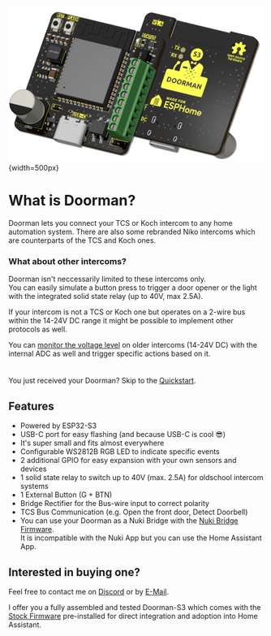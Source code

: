 ![PCB front and back](./images/title_dark.png){width=500px}

# What is Doorman?

Doorman lets you connect your TCS or Koch intercom to any home automation system.
There are also some rebranded Niko intercoms which are counterparts of the TCS and Koch ones.

### What about other intercoms?
Doorman isn't neccessarily limited to these intercoms only.\
You can easily simulate a button press to trigger a door opener or the light with the integrated solid state relay (up to 40V, max 2.5A).

If your intercom is not a TCS or Koch one but operates on a 2-wire bus within the 14-24V DC range it might be possible to implement other protocols as well.

You can [monitor the voltage level](firmware/stock-firmware#advanced-examples) on older intercoms (14-24V DC) with the internal ADC as well and trigger specific actions based on it.

<div class="tip custom-block" style="padding-top: 8px">

You just received your Doorman? Skip to the [Quickstart](getting-started).

</div>

## Features

- Powered by ESP32-S3
- USB-C port for easy flashing (and because USB-C is cool 😎)
- It's super small and fits almost everywhere
- Configurable WS2812B RGB LED to indicate specific events
- 2 additional GPIO for easy expansion with your own sensors and devices
- 1 solid state relay to switch up to 40V (max. 2.5A) for oldschool intercom systems
- 1 External Button (G + BTN)
- Bridge Rectifier for the Bus-wire input to correct polarity
- TCS Bus Communication (e.g. Open the front door, Detect Doorbell)
- You can use your Doorman as a Nuki Bridge with the [Nuki Bridge Firmware](firmware/nuki-bridge-firmware).\
  It is incompatible with the Nuki App but you can use the Home Assistant App.

## Interested in buying one?

Feel free to contact me on [Discord](https://discord.gg/t2d34dvmBf) or by [E-Mail](mailto:flo@azon.ai?subject=Doorman).

I offer you a fully assembled and tested Doorman-S3 which comes with the [Stock Firmware](firmware/nuki-bridge-firmware) pre-installed for direct integration and adoption into Home Assistant.